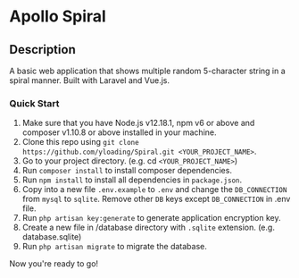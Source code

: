 # Apollo Spiral

## Description

A basic web application that shows multiple random 5-character string in a spiral manner. Built with Laravel and Vue.js.

### Quick Start
1. Make sure that you have Node.js v12.18.1, npm v6 or above and composer v1.10.8 or above installed in your machine.
2. Clone this repo using `git clone https://github.com/yloading/Spiral.git <YOUR_PROJECT_NAME>`.
3. Go to your project directory. (e.g. cd `<YOUR_PROJECT_NAME>`)
4. Run `composer install` to install composer dependencies.
5. Run `npm install` to install all dependencies in `package.json`.
6. Copy into a new file `.env.example` to `.env` and change the `DB_CONNECTION` from `mysql` to `sqlite`. Remove other `DB` keys except `DB_CONNECTION` in .env file.
7. Run `php artisan key:generate` to generate application encryption key.
8. Create a new file in /database directory with `.sqlite` extension. (e.g. database.sqlite)
9. Run `php artisan migrate` to migrate the database.

Now you're ready to go!



